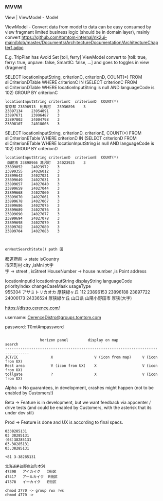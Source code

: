 
### MVVM ###

View
 |
ViewModel - Model

ViewModel - Convert data from model to data can be easy consumed by view fragmant
limited business logic (should be in domain layer), mainly convert
https://github.com/tomtom-internal/nk2ui-main/blob/master/Documents/ArchitectureDocumentation/ArchitectureChapter1.adoc

E.g.
TripPlan has Avoid Set [toll, ferry]
ViewModel convert to [toll: true, ferry: true, unpave: false, SmartIC: false, ...] and goes to toggles in view (fragment)


SELECT locationInputString, criterionC, criterionD, COUNT(*) FROM sliCriterionDTable WHERE criterionC IN
  (SELECT criterionC FROM sliCriterionDTable WHERE locationInputString is null AND languageCode is 102)
 GROUP BY criterionC 

    locationInputString	criterionC	criterionD	COUNT(*)
	東京都 23896913  利島村	23936896	3
	23897134	23954891	3
	23897671	23996487	3
	23897803	24004798	3
	23898107	24018003	3

SELECT locationInputString, criterionD, criterionE, COUNT(*) FROM sliCriterionETable WHERE criterionD IN
  (SELECT criterionD FROM sliCriterionETable WHERE locationInputString is null AND languageCode is 102)
 GROUP BY criterionD


	locationInputString	criterionD	criterionE	COUNT(*)
	 函館市 23898966 滝沢町	24023925	3
	23899052	24023972	3
	23899355	24026012	3
	23899642	24027021	3
	23899649	24027031	3
	23899657	24027040	3
	23899659	24027044	3
	23899668	24027060	3
	23899670	24027061	3
	23899678	24027067	3
	23899686	24027075	3
	23899689	24027076	3
	23899690	24027077	3
	23899694	24027078	3
	23899698	24027079	3
	23899702	24027080	3
	23899704	24027083	3



	onNextSearchState() path 国
都道府県      -> state       isCountry   
市区町村         city        ,isMni
大字         
字           -> street      , isStreet
HouseNumber -> house number ,is Point address


locationInputId	locationInputString	displayString	languageCode	priorityIndex	changeCaseMask	usageType	
955304	アサミトリカオカ	厚狭緑ヶ丘	112		23896153	23896188	23897722	24000173	24336524							                     厚狭緑ケ丘                       山口県       山陽小野田市   厚狭(大字) 





https://distro.cerence.com/

username: CerenceDistro@groups.tomtom.com

password: T0mt#mpassword

```

                horizon panel         display on map              search
---------------------------------------------------------------------------------
JCT/IC               X                   V (icon from map)     V (icon from UX)          
Rest area            V (icon from UX)    X                     V (icon from UX)  
tollgate             ?                   X                     V (icon from UX)
```



Alpha -> No guarantees, in development, crashes might happen (not to be enabled by Customers!)
	
Beta -> Feature is in development, but we want feedback via appcenter / drive tests (and could be enabled by Customers, with the asterisk that its under dev stil)
	
Prod -> Feature is done and UX is according to final specs.
```
0338285131
03 38285131
(03)38285131
03-38285131
03.38285131

+81 3-38285131
```

```
北海道茅部郡鹿部町本別
47390	アイカイク	I街区
47417	アールカイク	R街区				
47378	イーカイク	E街区	
```

```
chmod 2770 -> group rwx rws
chmod 4770 ->
```  